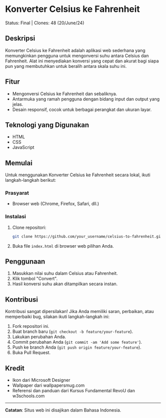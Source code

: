 # Konverter Celsius ke Fahrenheit

Status: Final | Clones: 48 (20/June/24)

## Deskripsi

Konverter Celsius ke Fahrenheit adalah aplikasi web sederhana yang memungkinkan pengguna untuk mengonversi suhu antara Celsius dan Fahrenheit. Alat ini menyediakan konversi yang cepat dan akurat bagi siapa pun yang membutuhkan untuk beralih antara skala suhu ini.

## Fitur

- Mengonversi Celsius ke Fahrenheit dan sebaliknya.
- Antarmuka yang ramah pengguna dengan bidang input dan output yang jelas.
- Desain responsif, cocok untuk berbagai perangkat dan ukuran layar.

## Teknologi yang Digunakan

- HTML
- CSS
- JavaScript

## Memulai

Untuk menggunakan Konverter Celsius ke Fahrenheit secara lokal, ikuti langkah-langkah berikut:

### Prasyarat

- Browser web (Chrome, Firefox, Safari, dll.)

### Instalasi

1. Clone repositori:
   ```sh
   git clone https://github.com/your_username/celsius-to-fahrenheit.git
   ```

2. Buka file `index.html` di browser web pilihan Anda.

## Penggunaan

1. Masukkan nilai suhu dalam Celsius atau Fahrenheit.
2. Klik tombol "Convert".
3. Hasil konversi suhu akan ditampilkan secara instan.

## Kontribusi

Kontribusi sangat dipersilakan! Jika Anda memiliki saran, perbaikan, atau memperbaiki bug, silakan ikuti langkah-langkah ini:

1. Fork repositori ini.
2. Buat branch baru (`git checkout -b feature/your-feature`).
3. Lakukan perubahan Anda.
4. Commit perubahan Anda (`git commit -am 'Add some feature'`).
5. Push ke branch Anda (`git push origin feature/your-feature`).
6. Buka Pull Request.

## Kredit

- Ikon dari Microsoft Designer
- Wallpaper dari wallpapersmug.com
- Referensi dan panduan dari Kursus Fundamental RevoU dan w3schools.com

---

**Catatan**: Situs web ini disajikan dalam Bahasa Indonesia.

